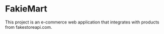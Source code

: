 # FakieMart
This project is an e-commerce web application that integrates with products from fakestoreapi.com.
